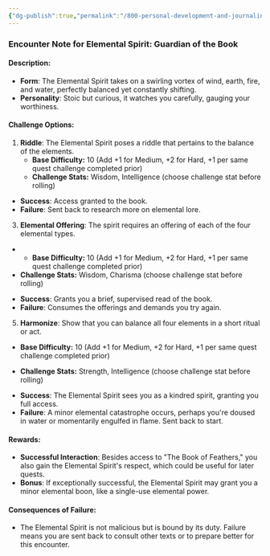 ```yaml
---
{"dg-publish":true,"permalink":"/800-personal-development-and-journaling/810-hermit-gaming/games-in-development/cleric-paladin-solo-ttrpg/realms-to-explore/the-celestial-watcher/quests/backstory-quests/family-legacy/an-elemental-spirit/"}
---
```


### Encounter Note for Elemental Spirit: Guardian of the Book

#### Description:  
- **Form**: The Elemental Spirit takes on a swirling vortex of wind, earth, fire, and water, perfectly balanced yet constantly shifting.
- **Personality**: Stoic but curious, it watches you carefully, gauging your worthiness.

#### Challenge Options:  

1. **Riddle**: The Elemental Spirit poses a riddle that pertains to the balance of the elements.  
   * **Base Difficulty:** 10 (Add +1 for Medium, +2 for Hard, +1 per same quest challenge completed prior)
   * **Challenge Stats:** Wisdom, Intelligence (choose challenge stat before rolling)
  - **Success**: Access granted to the book.
  - **Failure**: Sent back to research more on elemental lore.

3. **Elemental Offering**: The spirit requires an offering of each of the four elemental types.  
*   * **Base Difficulty:** 10 (Add +1 for Medium, +2 for Hard, +1 per same quest challenge completed prior)
   * **Challenge Stats:** Wisdom, Charisma (choose challenge stat before rolling)
  - **Success**: Grants you a brief, supervised read of the book.
  - **Failure**: Consumes the offerings and demands you try again.

5. **Harmonize**: Show that you can balance all four elements in a short ritual or act.  
  -  **Base Difficulty:** 10 (Add +1 for Medium, +2 for Hard, +1 per same quest challenge completed prior)
   * **Challenge Stats:** Strength, Intelligence (choose challenge stat before rolling)
  - **Success**: The Elemental Spirit sees you as a kindred spirit, granting you full access.
  - **Failure**: A minor elemental catastrophe occurs, perhaps you're doused in water or momentarily engulfed in flame. Sent back to start.

#### Rewards:  
- **Successful Interaction**: Besides access to "The Book of Feathers," you also gain the Elemental Spirit's respect, which could be useful for later quests.
- **Bonus**: If exceptionally successful, the Elemental Spirit may grant you a minor elemental boon, like a single-use elemental power.

#### Consequences of Failure:  
- The Elemental Spirit is not malicious but is bound by its duty. Failure means you are sent back to consult other texts or to prepare better for this encounter. 
